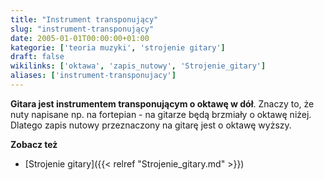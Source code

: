 ```yaml
---
title: "Instrument transponujący"
slug: "instrument-transponujący"
date: 2005-01-01T00:00:00+01:00
kategorie: ['teoria muzyki', 'strojenie gitary']
draft: false
wikilinks: ['oktawa', 'zapis_nutowy', 'Strojenie_gitary']
aliases: ['instrument-transponujacy']
---
```

**Gitara jest instrumentem transponującym o oktawę<!-- link nie odnosił się do niczego -->
w dół**. Znaczy to, że nuty napisane np. na fortepian - na gitarze będą
brzmiały o oktawę niżej. Dlatego zapis nutowy<!-- link nie odnosił się do niczego -->
przeznaczony na gitarę jest o oktawę wyższy.

**Zobacz też**

  - [Strojenie gitary]({{< relref "Strojenie_gitary.md" >}})


